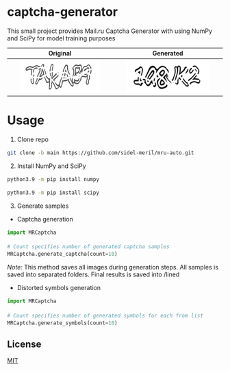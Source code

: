 # captcha-generator

This small project provides Mail.ru Captcha Generator with using NumPy and SciPy for model training purposes

Original |  Generated
:-------------------------:|:-------------------------:
<img src="/results/original/1.jfif"  width="80%">  |  <img src="/results/generated/lined/1a8JK2.png"  width="80%">




# Usage

1. Clone repo

```bash
git clone -b main https://github.com/sidel-meril/mru-auto.git
```

2. Install NumPy and SciPy


```bash
python3.9 -m pip install numpy
```
```bash
python3.9 -m pip install scipy
```

3. Generate samples

+ Captcha generation

```Python
import MRCaptcha

# Count specifies number of generated captcha samples
MRCaptcha.generate_captcha(count=10)
```

*Note:* This method saves all images during generation steps. All samples is saved into separated folders. Final results is saved into /lined

+ Distorted symbols generation

```Python
import MRCaptcha

# Count specifies number of generated symbols for each from list
MRCaptcha.generate_symbols(count=10)
```

## License

[MIT](https://choosealicense.com/licenses/mit/)